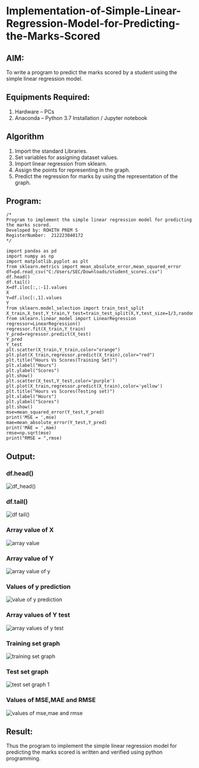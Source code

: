 # Implementation-of-Simple-Linear-Regression-Model-for-Predicting-the-Marks-Scored

## AIM:
To write a program to predict the marks scored by a student using the simple linear regression model.

## Equipments Required:
1. Hardware – PCs
2. Anaconda – Python 3.7 Installation / Jupyter notebook

## Algorithm
1. Import the standard Libraries. 
2. Set variables for assigning dataset values. 
3. Import linear regression from sklearn. 
4. Assign the points for representing in the graph. 
5. Predict the regression for marks by using the representation of the graph.


## Program:
```
/*
Program to implement the simple linear regression model for predicting the marks scored.
Developed by: ROHITH PREM S
RegisterNumber:  212223040172
*/

import pandas as pd
import numpy as np
import matplotlib.pyplot as plt
from sklearn.metrics import mean_absolute_error,mean_squared_error
df=pd.read_csv("C:/Users/SEC/Downloads/student_scores.csv")
df.head()
df.tail()
X=df.iloc[:,:-1].values
X
Y=df.iloc[:,1].values
Y
from sklearn.model_selection import train_test_split
X_train,X_test,Y_train,Y_test=train_test_split(X,Y,test_size=1/3,random_state=0)
from sklearn.linear_model import LinearRegression
regressor=LinearRegression()
regressor.fit(X_train,Y_train)
Y_pred=regressor.predict(X_test)
Y_pred
Y_test
plt.scatter(X_train,Y_train,color="orange")
plt.plot(X_train,regressor.predict(X_train),color="red")
plt.title("Hours Vs Scores(Training Set)")
plt.xlabel("Hours")
plt.ylabel("Scores")
plt.show()
plt.scatter(X_test,Y_test,color='purple')
plt.plot(X_train,regressor.predict(X_train),color='yellow')
plt.title("Hours vs Scores(Testing set)")
plt.xlabel("Hours")
plt.ylabel("Scores")
plt.show()
mse=mean_squared_error(Y_test,Y_pred)
print('MSE = ',mse)
mae=mean_absolute_error(Y_test,Y_pred)
print('MAE = ',mae)
rmse=np.sqrt(mse)
print("RMSE = ",rmse)  
```

## Output:

### df.head()
![df_head()](https://github.com/rohithprem18/Implementation-of-Simple-Linear-Regression-Model-for-Predicting-the-Marks-Scored/assets/146315115/0b7d642e-7301-4319-aafd-a9a4f648b04b)

### df.tail()
![df tail()](https://github.com/rohithprem18/Implementation-of-Simple-Linear-Regression-Model-for-Predicting-the-Marks-Scored/assets/146315115/68fdaf4f-3368-4779-ac98-6541956060f6)

### Array value of X
![array value](https://github.com/rohithprem18/Implementation-of-Simple-Linear-Regression-Model-for-Predicting-the-Marks-Scored/assets/146315115/5a783fe9-924d-48b4-8d15-b636ba4135d1)

### Array value of Y
![array value of y](https://github.com/rohithprem18/Implementation-of-Simple-Linear-Regression-Model-for-Predicting-the-Marks-Scored/assets/146315115/998a4174-131b-498b-a882-fcd39a015aa3)

### Values of y prediction
![value of y prediction](https://github.com/rohithprem18/Implementation-of-Simple-Linear-Regression-Model-for-Predicting-the-Marks-Scored/assets/146315115/d22c7fe9-036e-45c0-86cc-b07a64b06996)

### Array values of Y test
![array values of y test](https://github.com/rohithprem18/Implementation-of-Simple-Linear-Regression-Model-for-Predicting-the-Marks-Scored/assets/146315115/fbe00f6c-0a90-459f-8982-4e5b7e979fdb)

### Training set graph
![training set graph](https://github.com/rohithprem18/Implementation-of-Simple-Linear-Regression-Model-for-Predicting-the-Marks-Scored/assets/146315115/688388ba-4567-424c-b641-c7296f4697f2)

### Test set graph
![test set graph 1](https://github.com/rohithprem18/Implementation-of-Simple-Linear-Regression-Model-for-Predicting-the-Marks-Scored/assets/146315115/548f2c41-76fa-4032-902d-4bf7b0093366)

### Values of MSE,MAE and RMSE
![values of mse,mae and rmse](https://github.com/rohithprem18/Implementation-of-Simple-Linear-Regression-Model-for-Predicting-the-Marks-Scored/assets/146315115/5de3982e-704d-4750-9802-e398748bf131)


## Result:
Thus the program to implement the simple linear regression model for predicting the marks scored is written and verified using python programming.
